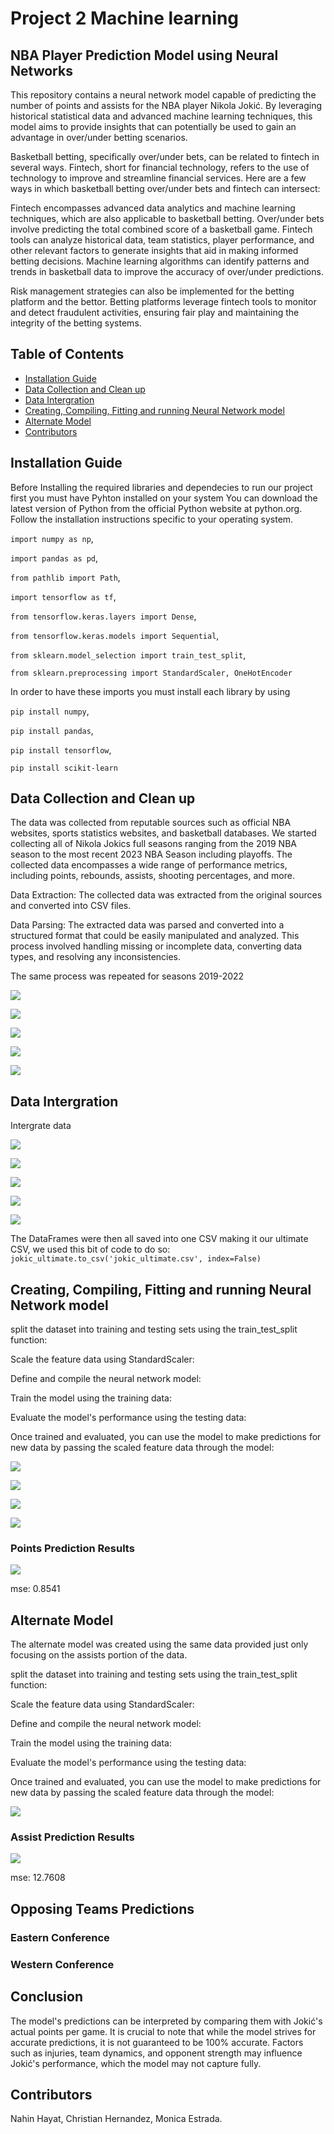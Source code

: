 # Project 2 Machine learning

## NBA Player Prediction Model using Neural Networks

This repository contains a neural network model capable of predicting the number of points and assists 
for the NBA player Nikola Jokić. By leveraging historical statistical data and advanced machine learning techniques, 
this model aims to provide insights that can potentially be used to gain an advantage in over/under betting scenarios.

Basketball betting, specifically over/under bets, can be related to fintech in several ways. Fintech, 
short for financial technology, refers to the use of technology to improve and streamline financial services. 
Here are a few ways in which basketball betting over/under bets and fintech can intersect:

Fintech encompasses advanced data analytics and machine learning techniques, which are also applicable to basketball betting. 
Over/under bets involve predicting the total combined score of a basketball game. 
Fintech tools can analyze historical data, team statistics, player performance, 
and other relevant factors to generate insights that aid in making informed betting decisions. Machine learning algorithms can identify patterns and trends in basketball data to improve the accuracy of over/under predictions.

Risk management strategies can also be implemented for the betting platform and the bettor. 
Betting platforms leverage fintech tools to monitor and detect fraudulent activities, 
ensuring fair play and maintaining the integrity of the betting systems.

## Table of Contents
* [Installation Guide](#installation-guide)
* [Data Collection and Clean up](#data-Collection-and-Clean-up)
* [Data Intergration](#data-Intergration)
* [Creating, Compiling, Fitting and running Neural Network model](#creating,-Compiling,-Fitting-and-running-Neural-Network-model)
* [Alternate Model](#alternate-Model)
* [Contributors](#contributors)



## Installation Guide

Before Installing the required libraries and 
dependecies to run our project first you must have Pyhton installed on your system
You can download the latest version of Python from the official Python website at python.org. 
Follow the installation instructions specific to your operating system.

`import numpy as np`,

`import pandas as pd`,

`from pathlib import Path`,

`import tensorflow as tf`,

`from tensorflow.keras.layers import Dense`,

`from tensorflow.keras.models import Sequential`,

`from sklearn.model_selection import train_test_split`,

`from sklearn.preprocessing import StandardScaler, OneHotEncoder`

In order to have these imports you must install each library by using

`pip install numpy`,

`pip install pandas`,

`pip install tensorflow`,

`pip install scikit-learn`


## Data Collection and Clean up

The data was collected from reputable sources such as official NBA websites, sports statistics websites, and basketball databases.
We started collecting all of Nikola Jokics full seasons ranging from the 2019 NBA season to the most recent 2023 NBA Season including playoffs.
The collected data encompasses a wide range of performance metrics, including points, rebounds, assists, shooting percentages, and more.


Data Extraction: The collected data was extracted from the original sources and converted into CSV files.

Data Parsing: The extracted data was parsed and converted into a structured format that could be easily manipulated and analyzed. 
This process involved handling missing or incomplete data, converting data types, and resolving any inconsistencies.


The same process was repeated for seasons 2019-2022

![](https://github.com/reiccv/Project_2_Machine_learning/blob/main/images/data1.PNG)

![](https://github.com/reiccv/Project_2_Machine_learning/blob/main/images/data2.PNG)

![](https://github.com/reiccv/Project_2_Machine_learning/blob/main/images/data3.PNG)

![](https://github.com/reiccv/Project_2_Machine_learning/blob/main/images/data4.PNG)

![](https://github.com/reiccv/Project_2_Machine_learning/blob/main/images/data5.PNG)

## Data Intergration

Intergrate data

![](https://github.com/reiccv/Project_2_Machine_learning/blob/main/images/dataint1.PNG)

![](https://github.com/reiccv/Project_2_Machine_learning/blob/main/images/dataint2.PNG)

![](https://github.com/reiccv/Project_2_Machine_learning/blob/main/images/dataint3.PNG)

![](https://github.com/reiccv/Project_2_Machine_learning/blob/main/images/dataint4.PNG)

![](https://github.com/reiccv/Project_2_Machine_learning/blob/main/images/dataint5.PNG)


The DataFrames were then all saved into one CSV making it our ultimate CSV, we used this bit of code to do so:
`jokic_ultimate.to_csv('jokic_ultimate.csv', index=False)`



## Creating, Compiling, Fitting and running Neural Network model

split the dataset into training and testing sets using the train_test_split function:


Scale the feature data using StandardScaler:

Define and compile the neural network model:


Train the model using the training data:


Evaluate the model's performance using the testing data:

Once trained and evaluated, you can use the model to make predictions for new data by passing the scaled feature data through the model:

![](https://github.com/reiccv/Project_2_Machine_learning/blob/main/images/model1.PNG)

![](https://github.com/reiccv/Project_2_Machine_learning/blob/main/images/model2.PNG)

![](https://github.com/reiccv/Project_2_Machine_learning/blob/main/images/model3.PNG)

![](https://github.com/reiccv/Project_2_Machine_learning/blob/main/images/model4.PNG)



### Points Prediction Results

![](https://github.com/reiccv/Project_2_Machine_learning/blob/main/images/pointsresults1.PNG)

mse: 0.8541

## Alternate Model

The alternate model was created using the same data provided just only focusing on 
the assists portion of the data.

split the dataset into training and testing sets using the train_test_split function:


Scale the feature data using StandardScaler:

Define and compile the neural network model:


Train the model using the training data:


Evaluate the model's performance using the testing data:

Once trained and evaluated, you can use the model to make predictions for new data by passing the scaled feature data through the model:

![](https://github.com/reiccv/Project_2_Machine_learning/blob/main/images/modelA1.PNG)

### Assist Prediction Results

![](https://github.com/reiccv/Project_2_Machine_learning/blob/main/images/assistsresults1.PNG)

mse: 12.7608


## Opposing Teams Predictions




### Eastern Conference




### Western Conference 

## Conclusion


The model's predictions can be interpreted by comparing them with Jokić's actual points per game. 
It is crucial to note that while the model strives for accurate predictions, it is not guaranteed to be 100% accurate. 
Factors such as injuries, team dynamics, and opponent strength may influence Jokić's performance, which the model may not capture fully.





## Contributors

Nahin Hayat, Christian Hernandez, Monica Estrada.